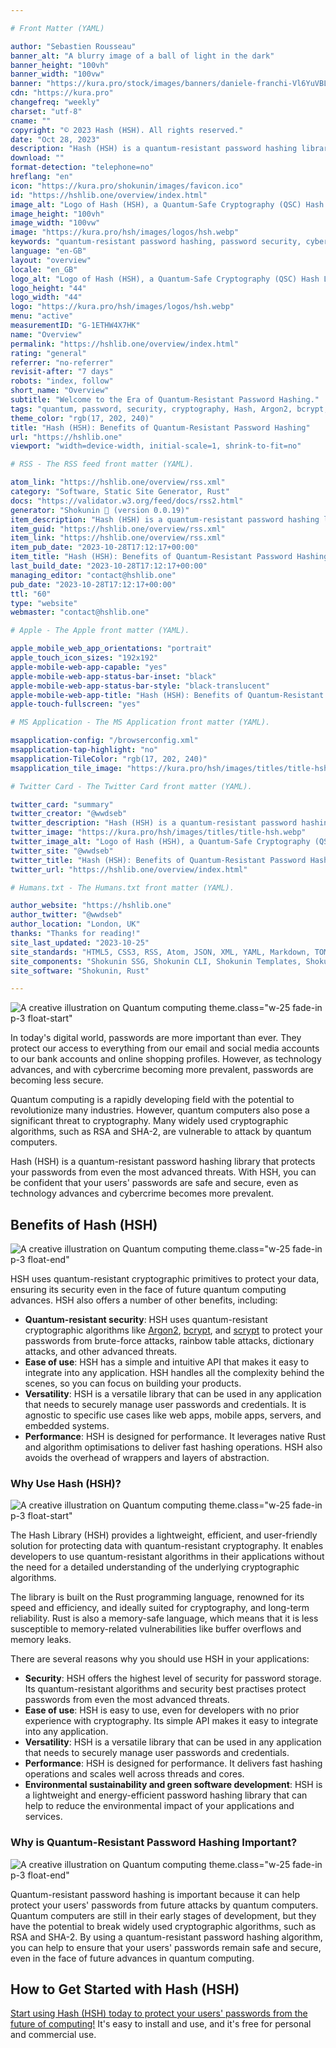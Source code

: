 ```yaml
---

# Front Matter (YAML)

author: "Sebastien Rousseau"
banner_alt: "A blurry image of a ball of light in the dark"
banner_height: "100vh"
banner_width: "100vw"
banner: "https://kura.pro/stock/images/banners/daniele-franchi-Vl6YuVBLEys.webp"
cdn: "https://kura.pro"
changefreq: "weekly"
charset: "utf-8"
cname: ""
copyright: "© 2023 Hash (HSH). All rights reserved."
date: "Oct 28, 2023"
description: "Hash (HSH) is a quantum-resistant password hashing library that protects your passwords from even the most advanced threats with ease and confidence."
download: ""
format-detection: "telephone=no"
hreflang: "en"
icon: "https://kura.pro/shokunin/images/favicon.ico"
id: "https://hshlib.one/overview/index.html"
image_alt: "Logo of Hash (HSH), a Quantum-Safe Cryptography (QSC) Hash Library"
image_height: "100vh"
image_width: "100vw"
image: "https://kura.pro/hsh/images/logos/hsh.webp"
keywords: "quantum-resistant password hashing, password security, cybersecurity, post-quantum cryptography, Hash (HSH), Argon2, bcrypt, scrypt, quantum computing, password attacks, data protection"
language: "en-GB"
layout: "overview"
locale: "en_GB"
logo_alt: "Logo of Hash (HSH), a Quantum-Safe Cryptography (QSC) Hash Library"
logo_height: "44"
logo_width: "44"
logo: "https://kura.pro/hsh/images/logos/hsh.webp"
menu: "active"
measurementID: "G-1ETHW4X7HK"
name: "Overview"
permalink: "https://hshlib.one/overview/index.html"
rating: "general"
referrer: "no-referrer"
revisit-after: "7 days"
robots: "index, follow"
short_name: "Overview"
subtitle: "Welcome to the Era of Quantum-Resistant Password Hashing."
tags: "quantum, password, security, cryptography, Hash, Argon2, bcrypt, scrypt, post-quantum, data, protection"
theme_color: "rgb(17, 202, 240)"
title: "Hash (HSH): Benefits of Quantum-Resistant Password Hashing"
url: "https://hshlib.one"
viewport: "width=device-width, initial-scale=1, shrink-to-fit=no"

# RSS - The RSS feed front matter (YAML).

atom_link: "https://hshlib.one/overview/rss.xml"
category: "Software, Static Site Generator, Rust"
docs: "https://validator.w3.org/feed/docs/rss2.html"
generator: "Shokunin 🦀 (version 0.0.19)"
item_description: "Hash (HSH) is a quantum-resistant password hashing library that protects your passwords from even the most advanced threats with ease and confidence."
item_guid: "https://hshlib.one/overview/rss.xml"
item_link: "https://hshlib.one/overview/rss.xml"
item_pub_date: "2023-10-28T17:12:17+00:00"
item_title: "Hash (HSH): Benefits of Quantum-Resistant Password Hashing"
last_build_date: "2023-10-28T17:12:17+00:00"
managing_editor: "contact@hshlib.one"
pub_date: "2023-10-28T17:12:17+00:00"
ttl: "60"
type: "website"
webmaster: "contact@hshlib.one"

# Apple - The Apple front matter (YAML).

apple_mobile_web_app_orientations: "portrait"
apple_touch_icon_sizes: "192x192"
apple-mobile-web-app-capable: "yes"
apple-mobile-web-app-status-bar-inset: "black"
apple-mobile-web-app-status-bar-style: "black-translucent"
apple-mobile-web-app-title: "Hash (HSH): Benefits of Quantum-Resistant Password Hashing"
apple-touch-fullscreen: "yes"

# MS Application - The MS Application front matter (YAML).

msapplication-config: "/browserconfig.xml"
msapplication-tap-highlight: "no"
msapplication-TileColor: "rgb(17, 202, 240)"
msapplication_tile_image: "https://kura.pro/hsh/images/titles/title-hsh.webp"

# Twitter Card - The Twitter Card front matter (YAML).

twitter_card: "summary"
twitter_creator: "@wwdseb"
twitter_description: "Hash (HSH) is a quantum-resistant password hashing library that protects your passwords from even the most advanced threats with ease and confidence."
twitter_image: "https://kura.pro/hsh/images/titles/title-hsh.webp"
twitter_image_alt: "Logo of Hash (HSH), a Quantum-Safe Cryptography (QSC) Hash Library"
twitter_site: "@wwdseb"
twitter_title: "Hash (HSH): Benefits of Quantum-Resistant Password Hashing"
twitter_url: "https://hshlib.one/overview/index.html"

# Humans.txt - The Humans.txt front matter (YAML).

author_website: "https://hshlib.one"
author_twitter: "@wwdseb"
author_location: "London, UK"
thanks: "Thanks for reading!"
site_last_updated: "2023-10-25"
site_standards: "HTML5, CSS3, RSS, Atom, JSON, XML, YAML, Markdown, TOML"
site_components: "Shokunin SSG, Shokunin CLI, Shokunin Templates, Shokunin Themes, Kaishi SSG, Kaishi CLI, Kaishi Templates, Kaishi Themes"
site_software: "Shokunin, Rust"

---
```


![A creative illustration on Quantum computing theme][00].class=\"w-25 fade-in p-3 float-start\"

In today's digital world, passwords are more important than ever. They protect our access to everything from our email and social media accounts to our bank accounts and online shopping profiles. However, as technology advances, and with cybercrime becoming more prevalent, passwords are becoming less secure.

Quantum computing is a rapidly developing field with the potential to revolutionize many industries. However, quantum computers also pose a significant threat to cryptography. Many widely used cryptographic algorithms, such as RSA and SHA-2, are vulnerable to attack by quantum computers.

Hash (HSH) is a quantum-resistant password hashing library that protects your passwords from even the most advanced threats. With HSH, you can be confident that your users' passwords are safe and secure, even as technology advances and cybercrime becomes more prevalent.

## Benefits of Hash (HSH)

![A creative illustration on Quantum computing theme][01].class=\"w-25 fade-in p-3 float-end\"

HSH uses quantum-resistant cryptographic primitives to protect your data, ensuring its security even in the face of future quantum computing advances. HSH also offers a number of other benefits, including:

- **Quantum-resistant security**: HSH uses quantum-resistant cryptographic algorithms like [Argon2][06], [bcrypt][07], and [scrypt][08] to protect your passwords from brute-force attacks, rainbow table attacks, dictionary attacks, and other advanced threats.
- **Ease of use**: HSH has a simple and intuitive API that makes it easy to integrate into any application. HSH handles all the complexity behind the scenes, so you can focus on building your products.
- **Versatility**: HSH is a versatile library that can be used in any application that needs to securely manage user passwords and credentials. It is agnostic to specific use cases like web apps, mobile apps, servers, and embedded systems.
- **Performance**: HSH is designed for performance. It leverages native Rust and algorithm optimisations to deliver fast hashing operations. HSH also avoids the overhead of wrappers and layers of abstraction.

### Why Use Hash (HSH)?

![A creative illustration on Quantum computing theme][02].class=\"w-25 fade-in p-3 float-start\"

The Hash Library (HSH) provides a lightweight, efficient, and user-friendly solution for protecting data with quantum-resistant cryptography. It enables developers to use quantum-resistant algorithms in their applications without the need for a detailed understanding of the underlying cryptographic algorithms.

The library is built on the Rust programming language, renowned for its speed and efficiency, and ideally suited for cryptography, and long-term reliability. Rust is also a memory-safe language, which means that it is less susceptible to memory-related vulnerabilities like buffer overflows and memory leaks.

There are several reasons why you should use HSH in your applications:

- **Security**: HSH offers the highest level of security for password storage. Its quantum-resistant algorithms and security best practises protect passwords from even the most advanced threats.
- **Ease of use**: HSH is easy to use, even for developers with no prior experience with cryptography. Its simple API makes it easy to integrate into any application.
- **Versatility**: HSH is a versatile library that can be used in any application that needs to securely manage user passwords and credentials.
- **Performance**: HSH is designed for performance. It delivers fast hashing operations and scales well across threads and cores.
- **Environmental sustainability and green software development**: HSH is a lightweight and energy-efficient password hashing library that can help to reduce the environmental impact of your applications and services.

### Why is Quantum-Resistant Password Hashing Important?

![A creative illustration on Quantum computing theme][03].class=\"w-25 fade-in p-3 float-end\"

Quantum-resistant password hashing is important because it can help protect your users' passwords from future attacks by quantum computers. Quantum computers are still in their early stages of development, but they have the potential to break widely used cryptographic algorithms, such as RSA and SHA-2. By using a quantum-resistant password hashing algorithm, you can help to ensure that your users' passwords remain safe and secure, even in the face of future advances in quantum computing.

## How to Get Started with Hash (HSH)

[Start using Hash (HSH) today to protect your users' passwords from the future of computing!][09] It's easy to install and use, and it's free for personal and commercial use.

[00]: https://kura.pro/stock/images/banners/maximalfocus-76McKuOlI5U.webp "A creative illustration on Quantum computing theme"
[01]: https://kura.pro/stock/images/banners/mcdobbie-hu-5RgShZblKAQ.webp "Learn more about the benefits of Hash (HSH)"
[02]: https://kura.pro/stock/images/banners/pawel-czerwinski-7LoWpCOAn6k.webp "Learn more about the benefits of Hash (HSH)"
[03]: https://kura.pro/stock/images/banners/philipp-katzenberger-iIJrUoeRoCQ.webp "Learn more about the benefits of Hash (HSH)"

[06]: https://en.wikipedia.org/wiki/Argon2 "Argon2"
[07]: https://en.wikipedia.org/wiki/Bcrypt "Bcrypt"
[08]: https://en.wikipedia.org/wiki/Scrypt "Scrypt"
[09]: /getting-started/index.html "Getting Started"
